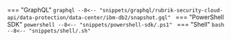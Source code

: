 === "GraphQL"
    ```graphql
    --8<-- "snippets/graphql/rubrik-security-cloud-api/data-protection/data-center/ibm-db2/snapshot.gql"
    ```
=== "PowerShell SDK"
    ```powershell
    --8<-- "snippets/powershell-sdk/.ps1"
    ```
=== "Shell"
    ```bash
    --8<-- "snippets/shell/.sh"
    ```